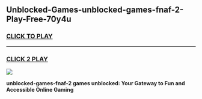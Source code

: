 
## Unblocked-Games-unblocked-games-fnaf-2-Play-Free-70y4u
<h3>
<a href="https://premium76.site?title=unblocked-games-fnaf-2&ref=10A">CLICK TO PLAY</a></h3>
<hr>

<h3>
<a href="https://premium76.site?title=unblocked-games-fnaf-2&ref=10A">CLICK 2 PLAY</a>
  
</h3>

<a href="https://premium76.site?title=unblocked-games-fnaf-2&ref=10A"><img src="https://clearcache.store/games.png"></a>


**unblocked-games-fnaf-2 games unblocked: Your Gateway to Fun and Accessible Online Gaming**
